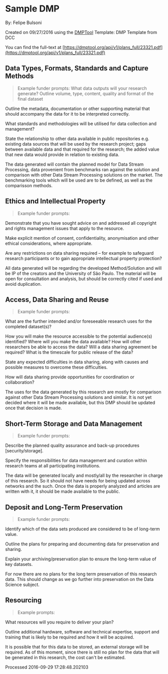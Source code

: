# Sample DMP

By: Felipe Bulsoni

Created on 09/27/2016 using the [DMPTool](https://dmp.cdlib.org/) Template: DMP Template from DCC

You can find the full-text at [https://dmptool.org/api/v1/plans_full/23321.pdf](https://dmptool.org/api/v1/plans_full/23321.pdf) 

## Data Types, Formats, Standards and Capture Methods

> Example funder prompts: 
What data outputs will your research generate? Outline volume, type, content, quality and format of the final dataset

Outline the metadata, documentation or other supporting material that should accompany the data for it to be interpreted correctly.

What standards and methodologies will be utilised for data collection and management?

State the relationship to other data available in public repositories e.g. existing data sources that will be used by the research project; gaps between available data and that required for the research; the added value that new data would provide in relation to existing data.

The data generated will contain the planned model for Data Stream Processing, data provenient from benchmarks ran against the solution and comparison with other Data Stream Processing solutions on the market. The benchmarking tools which will be used are to be defined, as well as the comparisson methods.


## Ethics and Intellectual Property

> Example funder prompts:

Demonstrate that you have sought advice on and addressed all copyright and rights management issues that apply to the resource.

Make explicit mention of consent, confidentiality, anonymisation and other ethical considerations, where appropriate.

Are any restrictions on data sharing required – for example to safeguard research participants or to gain appropriate intellectual property protection?

All data generated will be regarding the developed Method/Solution and will be IP of the creators and the University of S&atilde;o Paulo. The material will be open for consultation and analysis, but should be correctly cited if used and avoid duplication.


## Access, Data Sharing and Reuse

> Example funder prompts:

What are the further intended and/or foreseeable research uses for the completed dataset(s)?

How you will make the resource accessible to the potential audience(s) identified? Where will you make the data available? How will other researchers be able to access the data? Will a data sharing agreement be required? What is the timescale for public release of the data?

State any expected difficulties in data sharing, along with causes and possible measures to overcome these difficulties.

How will data sharing provide opportunities for coordination or collaboration?

The uses for the data generated by this research are mostly for comparison against other Data Stream Processing solutions and similar. It is not yet decided where it will be made available, but this DMP should be updated once that decision is made.


## Short-Term Storage and Data Management

> Example funder prompts: 

Describe the planned quality assurance and back-up procedures [security/storage].

Specify the responsibilities for data management and curation within research teams at all participating institutions.

The data will be generated locally and mostly/all by the researcher in charge of this research. So it should not have needs for being updated across networks and the such. Once the data is properly analyzed and articles are written with it, it should be made available to the public.


## Deposit and Long-Term Preservation

> Example funder prompts:

Identify which of the data sets produced are considered to be of long-term value.

Outline the plans for preparing and documenting data for preservation and sharing.

Explain your archiving/preservation plan to ensure the long-term value of key datasets.

For now there are no plans for the long term preservation of this research data. This should change as we go further into preservation on the Data Science subject.


## Resourcing

> Example prompts:

What resources will you require to deliver your plan?

Outline additional hardware, software and technical expertise, support and training that is likely to be required and how it will be acquired.

It is possible that for this data to be stored, an external storage will be required. As of this moment, since there is still no plan for the data that will be generated in this research, the cost can't be estimated.


Processed 2016-09-29 17:28:48.202103
